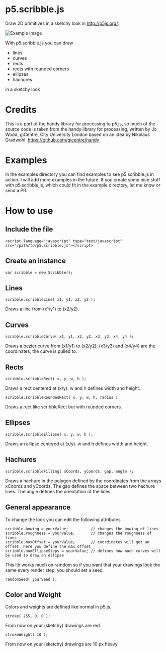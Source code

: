 # p5.scribble.js
Draw 2D primitives in a sketchy look in http://p5js.org/.

![Example image](https://github.com/generative-light/scripple-p5.js/blob/master/scribble-p5.js.png)

With p5.scribble.js you can draw
- lines
- curves
- rects
- rects with rounded corners
- ellipses
- hachures

in a sketchy look

# Credits
This is a port of the handy library for processing to p5.js,
so much of the source code is taken from the handy library for processing,
written by Jo Wood, giCentre, City University London based on an idea by Nikolaus Gradwohl.
https://github.com/gicentre/handy

# Examples
In the examples directory you can find examples to see p5.scribble.js in action.
I will add more examples in the future. If you create some nice stuff with p5.scribble,js, which could fit in the example directory, let me know or send a PR.

# How to use
## Include the file

    <script language="javascript" type="text/javascript" src="/path/to/p5.scribble.js"></script>

## Create an instance
    var scribble = new Scribble();

## Lines

    scribble.scribbleLine( x1, y1, x2, y2 );

Draws a line from (x1/y1) to (x2/y2).

## Curves

    scribble.scribbleCurve( x1, y1, x2, y2, x3, y3, x4, y4 );

Draws a bezier curve from (x1/y1) to (x2/y2). (x3/y3) and (x4/y4) are the coordinates, the curve is pulled to.

## Rects

    scribble.scribbleRect( x, y, w, h );

Draws a rect centered at (x/y). w and h defines width and height.

    scribble.scribbleRoundedRect( x, y, w, h, radius );

Draws a rect like scribbleRect but with rounded corners.

## Ellipses

    scribble.scribbleEllipse( x, y, w, h );

Draws an allipse centered at (x/y). w and h defines width and height.

## Hachures

    scribble.scribbleFilling( xCoords, yCoords, gap, angle );

Draws a hachure in the polygon defined by the coordinates from the arrays xCoords and yCoords.
The gap defines the space between two hachure lines.
The angle defines the orientation of the lines.

## General appearance
To change the look you can edit the following attributes

    scribble.bowing = yourValue;          // changes the bowing of lines
    scribble.roughness = yourValue;       // changes the roughness of lines
    scribble.maxOffset = yourValue;       // coordinates will get an offset, here you define the max offset
    scribble.numEllipseSteps = yourValue; // defines how much curves will be used to draw an ellipse

This lib works much on ramdom so if you want that your drawings look the same every render step, you should set a seed.

    ramdomSeed( yourSeed );

## Color and Weight  
Colors and weights are defined like normal in p5.js.

    stroke( 255, 0, 0 );

From now on your (sketchy) drawings are red.

    strokeWeight( 10 );

From now on your (sketchy) drawings are 10 px heavy.
